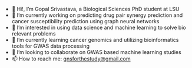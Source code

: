 - 👋 Hi!, I’m Gopal Srivastava, a Biological Sciences PhD student at LSU
- 🔭 I’m currently working on predicting drug pair synergy prediction and cancer susceptibility prediction using graph neural networks
- 👀 I’m interested in using data science and machine learning to solve bio relevant problems
- 🌱 I’m currently learning cancer genomics and utilizing bioinformatics tools for GWAS data processing
- 👯 I’m looking to collaborate on GWAS based machine learning studies
- 📫 How to reach me: gnsforthestudy@gmail.com
<!--
**gnsrivastava/gnsrivastava** is a ✨ _special_ ✨ repository because its `README.md` (this file) appears on your GitHub profile.

Here are some ideas to get you started:

- 🔭 I’m currently working on ...
- 🌱 I’m currently learning ...
- 👯 I’m looking to collaborate on ...
- 🤔 I’m looking for help with ...
- 💬 Ask me about ...
- 📫 How to reach me: ...
- 😄 Pronouns: ...
- ⚡ Fun fact: ...
-->
